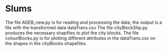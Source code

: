 # Slums
The file AGEB_new.py is for reading and processing the data, the output is a file with the transformed data dataTrans.csv
The file cityBlockShp.py produces the necessary shapfiles to plot the city blocks.
The file colourBlocks.py is for plotting different attributes in the dataTrans.csv on the shapes in the cityBlocks shapefiles.
